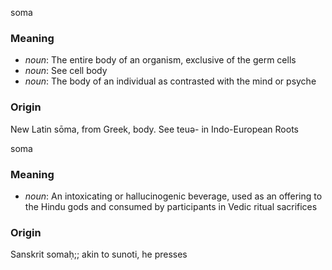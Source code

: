 soma
### Meaning
+ _noun_: The entire body of an organism, exclusive of the germ cells
+ _noun_: See cell body
+ _noun_: The body of an individual as contrasted with the mind or psyche

### Origin

New Latin sōma, from Greek, body. See teuə- in Indo-European Roots

soma
### Meaning
+ _noun_: An intoxicating or hallucinogenic beverage, used as an offering to the Hindu gods and consumed by participants in Vedic ritual sacrifices

### Origin

Sanskrit somaḥ;; akin to sunoti, he presses
